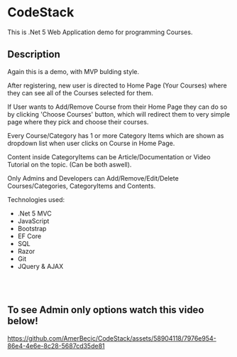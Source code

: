 # CodeStack

This is .Net 5 Web Application demo for programming Courses.

## Description

Again this is a demo, with MVP bulding style. <br/>

After registering, new user is directed to Home Page (Your Courses) where they can see all of the Courses selected for them. <br/>

If User wants to Add/Remove Course from their Home Page they can do so by clicking 'Choose Courses' button, which will redirect them to very simple page where they pick and choose their courses.<br/>

Every Course/Category has 1 or more Category Items which are shown as dropdown list when user clicks on Course in Home Page. <br/>

Content inside CategoryItems can be Article/Documentation or Video Tutorial on the topic. (Can be both aswell).<br/>

Only Admins and Developers can Add/Remove/Edit/Delete  Courses/Categories, CategoryItems and Contents.

Technologies used:

- .Net 5 MVC
- JavaScript
- Bootstrap
- EF Core
- SQL
- Razor
- Git
- JQuery & AJAX


<br/>
<br/>

<h2>To see Admin only options watch this video below!<br/> </h2>

https://github.com/AmerBecic/CodeStack/assets/58904118/7976e954-86e4-4e6e-8c28-5687cd35de81







